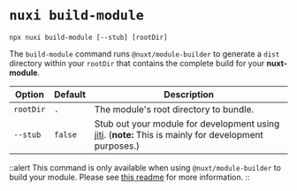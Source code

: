 # `nuxi build-module`

```{bash}
npx nuxi build-module [--stub] [rootDir]
```

The `build-module` command runs `@nuxt/module-builder` to generate a `dist` directory within your `rootDir` that contains the complete build for your **nuxt-module**.

Option        | Default          | Description
-------------------------|-----------------|------------------
`rootDir` | `.` | The module's root directory to bundle.
`--stub` | `false` | Stub out your module for development using [jiti](https://github.com/unjs/jiti#jiti). (**note:** This is mainly for development purposes.)

::alert
This command is only available when using `@nuxt/module-builder` to build your module. Please see [this readme](https://github.com/nuxt/module-builder#-nuxt-module-builder) for more information.
::
